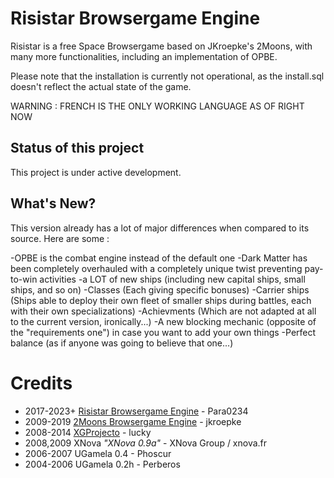 # Risistar Browsergame Engine

Risistar is a free Space Browsergame based on JKroepke's 2Moons, with many more functionalities, including an implementation of OPBE.

Please note that the installation is currently not operational, as the install.sql doesn't reflect the actual state of the game.

WARNING : FRENCH IS THE ONLY WORKING LANGUAGE AS OF RIGHT NOW

## Status of this project

This project is under active development.

## What's New?

This version already has a lot of major differences when compared to its source. Here are some :

-OPBE is the combat engine instead of the default one
-Dark Matter has been completely overhauled with a completely unique twist preventing pay-to-win activities
-a LOT of new ships (including new capital ships, small ships, and so on)
-Classes (Each giving specific bonuses)
-Carrier ships (Ships able to deploy their own fleet of smaller ships during battles, each with their own specializations)
-Achievments (Which are not adapted at all to the current version, ironically...)
-A new blocking mechanic (opposite of the "requirements one") in case you want to add your own things
-Perfect balance (as if anyone was going to believe that one...)

# Credits

* 2017-2023+ [Risistar Browsergame Engine](https://github.com/Para0234/Risistar/) - Para0234
* 2009-2019 [2Moons Browsergame Engine](https://github.com/jkroepke/2Moons) - jkroepke
* 2008-2014 [XGProjecto](https://github.com/XG-Project/XG-Project-v2) - lucky
* 2008,2009 XNova *"XNova 0.9a"* - XNova Group / xnova.fr
* 2006-2007 UGamela 0.4 - Phoscur
* 2004-2006 UGamela 0.2h - Perberos

